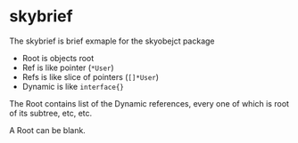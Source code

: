 skybrief
========

The skybrief is brief exmaple for the skyobejct package

- Root is objects root
- Ref is like pointer (`*User`)
- Refs is like slice of pointers (`[]*User`)
- Dynamic is like `interface{}`

The Root contains list of the Dynamic references, every one of which
is root of its subtree, etc, etc.

A Root can be blank.
